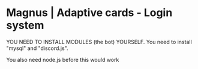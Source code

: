 # Magnus | Adaptive cards - Login system




YOU NEED TO INSTALL MODULES (the bot) YOURSELF. You need to install "mysql" and "discord.js".

You also need node.js before this would work
